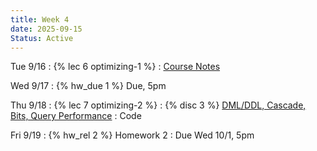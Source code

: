 ```yaml
---
title: Week 4
date: 2025-09-15
Status: Active
---
```


Tue 9/16
: {% lec 6 optimizing-1 %}
  : [Course Notes](https://data101.org/notes/3-query_perf/indexes.html)

Wed 9/17
: {% hw_due 1 %} Due, 5pm

Thu 9/18
: {% lec 7 optimizing-2 %}
: {% disc 3 %} [DML/DDL, Cascade, Bits, Query Performance](https://drive.google.com/file/d/16DRiZhD0l3PaCCD-T2Oz0WqiSKUi5UiZ/view?usp=sharing)
  : Code

Fri 9/19
: {% hw_rel 2 %} Homework 2
  : Due Wed 10/1, 5pm
